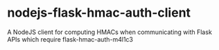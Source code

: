 # nodejs-flask-hmac-auth-client
A NodeJS client for computing HMACs when communicating with Flask APIs which require flask-hmac-auth-m4l1c3
